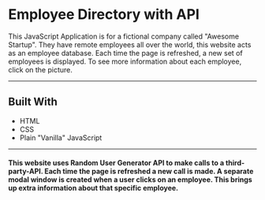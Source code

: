 # Employee Directory with API

This JavaScript Application is for a fictional company called "Awesome Startup". They have remote employees all over the world, this website acts as an employee database. Each time the page is refreshed, a new set of employees is displayed. To see more information about each employee, click on the picture.

*****
## Built With

  * HTML
  * CSS
  * Plain "Vanilla" JavaScript

*****
#### This website uses Random User Generator API to make calls to a third-party-API. Each time the page is refreshed a new call is made. A separate modal window is created when a user clicks on an employee. This brings up extra information about that specific employee.